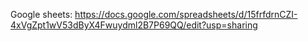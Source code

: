 Google sheets: https://docs.google.com/spreadsheets/d/15frfdrnCZI-4xVgZpt1wV53dByX4Fwuydml2B7P69QQ/edit?usp=sharing